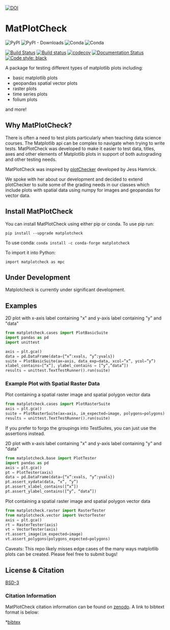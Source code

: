 [![DOI](https://zenodo.org/badge/138660604.svg)](https://zenodo.org/badge/latestdoi/138660604)

# MatPlotCheck
![PyPI](https://img.shields.io/pypi/v/matplotcheck.svg?color=purple&style=plastic)
![PyPI - Downloads](https://img.shields.io/pypi/dm/matplotcheck.svg?color=purple&label=pypi%20downloads&style=plastic)
![Conda](https://img.shields.io/conda/v/conda-forge/matplotcheck.svg?color=purple&style=plastic)
![Conda](https://img.shields.io/conda/dn/conda-forge/matplotcheck.svg?color=purple&label=conda-forge%20downloads&style=plastic)

[![Build Status](https://travis-ci.com/earthlab/matplotcheck.svg?branch=master)](https://travis-ci.com/earthlab/matplotcheck)
[![Build status](https://ci.appveyor.com/api/projects/status/xgf5g4ms8qhgtp21?svg=true)](https://ci.appveyor.com/project/earthlab/matplotcheck)
[![codecov](https://codecov.io/gh/earthlab/matPlotCheck/branch/master/graph/badge.svg)](https://codecov.io/gh/earthlab/matPlotCheck)
[![Documentation Status](https://readthedocs.org/projects/matplotcheck/badge/?version=latest)](https://matplotcheck.readthedocs.io/en/latest/?badge=latest)
[![Code style: black](https://img.shields.io/badge/code%20style-black-000000.svg)](https://img.shields.io/badge/code%20style-black-000000.svg)

A package for testing different types of matplotlib plots including:

* basic matplotlib plots
* geopandas spatial vector plots
* raster plots
* time series plots
* folium plots

and more!

## Why MatPlotCheck?
There is often a need to test plots particularly when teaching data science
courses. The Matplotlib api can be complex to navigate when trying to write
tests. MatPlotCheck was developed to make it easier to test data, titles, axes
and other elements of Matplotlib plots in support of both autograding and other
testing needs.

MatPlotCheck was inspired by [plotChecker][cdeac58a] developed by Jess Hamrick.

  [cdeac58a]: https://github.com/jhamrick/plotchecker "Plot Checker"

We spoke with her about our development and decided to extend plotChecker to suite some of the grading needs in our classes which include plots with spatial data using numpy for images and geopandas for vector data.

## Install MatPlotCheck

You can install MatPlotCheck using either pip or conda.
To use pip run:

`pip install --upgrade matplotcheck`

To use conda:
`conda install -c conda-forge matplotcheck`

To import it into Python:

`import matplotcheck as mpc`


## Under Development

Matplotcheck is currently under significant development.

## Examples

2D plot with x-axis label containing "x" and y-axis label containing "y" and "data"

```python
from matplotcheck.cases import PlotBasicSuite
import pandas as pd
import unittest

axis = plt.gca()
data = pd.DataFrame(data={“x”:xvals, “y”:yvals})
suite = PlotBasicSuite(ax=axis, data_exp=data, xcol=”x”, ycol=”y”)
xlabel_contains=[“x”], ylabel_contains = [“y”,”data”])
results = unittest.TextTestRunner().run(suite)
```

### Example Plot with Spatial Raster Data

Plot containing a spatial raster image and spatial polygon vector data

```python
from matplotcheck.cases import PlotRasterSuite
axis = plt.gca()
suite = PlotRasterSuite(ax=axis, im_expected=image, polygons=polygons)
results = unittest.TextTestRunner().run(suite)
```

If you prefer to forgo the groupings into TestSuites, you can just use the assertions instead.

2D plot with x-axis label containing "x" and y-axis label containing "y" and "data"

```python
from matplotcheck.base import PlotTester
import pandas as pd
axis = plt.gca()
pt = PlotTester(axis)
data = pd.DataFrame(data={“x”:xvals, “y”:yvals})
pt.assert_xydata(data, “x”, “y”)
pt.assert_xlabel_contains([“x”])
pt.assert_ylabel_contains([“y”, “data”])
```

Plot containing a spatial raster image and spatial polygon vector data

```python
from matplotcheck.raster import RasterTester
from matplotcheck.vector import VectorTester
axis = plt.gca()
rt = RasterTester(axis)
vt = VectorTester(axis)
rt.assert_image(im_expected=image)
vt.assert_polygons(polygons_expected=polygons)
```

Caveats: This repo likely misses edge cases of the many ways matplotlib plots can be created.
Please feel free to submit bugs!

## License & Citation

[BSD-3](https://github.com/earthlab/matplotcheck/blob/master/LICENSE)

### Citation Information
MatPlotCheck citation information can be found on [zenodo](https://doi.org/10.5281/zenodo.2548113). A link to bibtext format is below:

*[bibtex](https://zenodo.org/record/2548114/export/hx)
